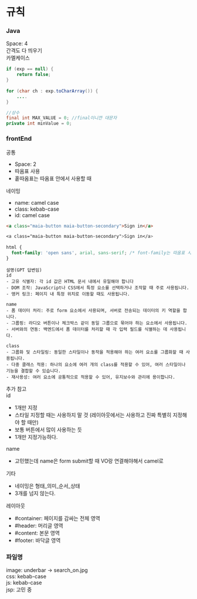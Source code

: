 # 규칙

### Java
Space: 4  
간격도 다 띄우기  
카멜케이스

```java
if (exp == null) {
    return false;
}
 
for (char ch : exp.toCharArray()) {
    ....
}

//상수
final int MAX_VALUE = 0; //final이니깐 대문자
private int minValue = 0;
```

### frontEnd
공통  
- Space: 2  
- 따옴표 사용
- 홑따옴표는 따옴표 안에서 사용할 때

네이밍
- name: camel case
- class: kebab-case
- id: camel case

```html
<a class="maia-button maia-button-secondary">Sign in</a>
```

```css
<a class="maia-button maia-button-secondary">Sign in</a>
 
html {
  font-family: 'open sans', arial, sans-serif; /* font-family는 따옴표 사용할 수 없으니 홑따옴표 */
}
```

```  
설명(GPT 답변임)
id
- 고유 식별자: 각 id 값은 HTML 문서 내에서 유일해야 합니다
- DOM 조작: JavaScript나 CSS에서 특정 요소를 선택하거나 조작할 때 주로 사용됩니다.
- 앵커 링크: 페이지 내 특정 위치로 이동할 때도 사용됩니다.

name
- 폼 데이터 처리: 주로 form 요소에서 사용되며, 서버로 전송되는 데이터의 키 역할을 합니다.
- 그룹핑: 라디오 버튼이나 체크박스 같이 동일 그룹으로 묶어야 하는 요소에서 사용됩니다.
- 서버와의 연동: 백엔드에서 폼 데이터를 처리할 때 각 입력 필드를 식별하는 데 사용됩니다.

class
- 그룹화 및 스타일링: 동일한 스타일이나 동작을 적용해야 하는 여러 요소를 그룹화할 때 사용됩니다.
- 다중 클래스 적용: 하나의 요소에 여러 개의 class를 적용할 수 있어, 여러 스타일이나 기능을 결합할 수 있습니다.
- 재사용성: 여러 요소에 공통적으로 적용할 수 있어, 유지보수와 관리에 용이합니다.
```

추가 참고  
id
- 1개만 지정
- 스타일 지정할 때는 사용하지 말 것 (레이아웃에서는 사용하고 진짜 특별히 지정해야 할 때만)
- 보통 버튼에서 많이 사용하는 듯
- 1개만 지정가능하다.

name
- 고민했는데 name은 form submit할 때 VO랑 연결해야해서 camel로

기타
- 네이밍은 형태_의미_순서_상태
- 3개를 넘지 않는다.

레이아웃
- #container: 페이지를 감싸는 전체 영역
- #header: 머리글 영역
- #content: 본문 영역
- #footer: 바닥글 영역

### 파일명
image: underbar -> search_on.jpg  
css: kebab-case  
js: kebab-case  
jsp: 고민 중
